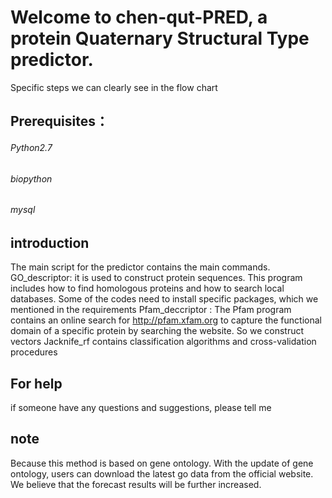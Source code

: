 # Welcome to chen-qut-PRED, a  protein Quaternary Structural Type predictor.

Specific steps we can clearly see in the flow chart
## Prerequisites：
###### Python2.7 
###### biopython
###### mysql
## introduction
The main script for the predictor contains the main commands.
GO_descriptor: it is used to construct protein sequences. This program includes how to find homologous proteins and how to search local databases. Some of the codes need to install specific packages, which we mentioned in the requirements
Pfam_deccriptor : The Pfam program contains an online search for http://pfam.xfam.org to capture the functional domain  of a specific protein by searching the website. So we construct vectors
Jacknife_rf contains classification algorithms and cross-validation procedures

## For help
if someone have any questions and suggestions, please tell me
## note
Because this method is based on gene ontology. With the update of gene ontology, users can download the latest go data from the official website. We believe that the forecast results will be further increased.
